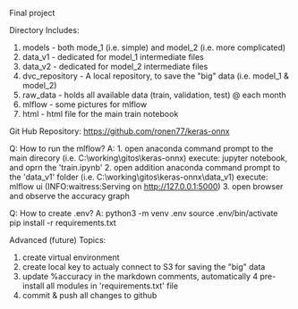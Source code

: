 
Final project

Directory Includes:
1. models         - both mode_1 (i.e. simple) and model_2 (i.e. more complicated)
2. data_v1        - dedicated for model_1 intermediate files
3. data_v2        - dedicated for model_2 intermediate files
4. dvc_repository - A local repository, to save the "big" data (i.e. model_1 & model_2)
5. raw_data       - holds all available data (train, validation, test) @ each month
6. mlflow         - some pictures for mlflow
6. html           - html file for the main train notebook

Git Hub Repository:
https://github.com/ronen77/keras-onnx


Q: How to run the mlflow?
A: 1. open anaconda command prompt to the main direcory (i.e. C:\working\gitos\keras-onnx)
      execute: jupyter notebook, and oprn the 'train.ipynb'
   2. open addition anaconda command prompt to the 'data_v1' folder (i.e. C:\working\gitos\keras-onnx\data_v1)
      execute: mlflow ui (INFO:waitress:Serving on http://127.0.0.1:5000)
   3. open browser and observe the accuracy graph   


Q: How to create .env?
A: python3 -m venv .env
   source .env/bin/activate
   pip install -r requirements.txt

Advanced (future) Topics:
1. create virtual environment
2. create local key to actualy connect to S3 for saving the "big" data
3. update %accuracy in the markdown comments, automatically
4  pre-install all modules in 'requirements.txt' file 
5. commit & push all changes to github

 







